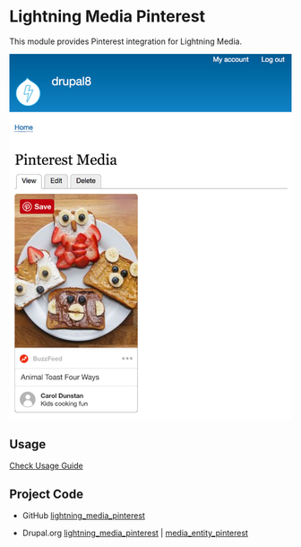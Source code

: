 # Lightning Media Pinterest
This module provides Pinterest integration for Lightning Media.

![media-entity-pinterest](https://raw.githubusercontent.com/dakkusingh/lightning_media_pinterest/8.x-1.x/_documentation/images/4-pinterest-media.jpg)

## Usage
[Check Usage Guide](https://github.com/dakkusingh/lightning_media_pinterest/blob/8.x-1.x/_documentation/USAGE.md)

## Project Code
* GitHub
[lightning_media_pinterest](https://github.com/dakkusingh/lightning_media_pinterest)

* Drupal.org
[lightning_media_pinterest](https://www.drupal.org/project/lightning_media_pinterest) | [media_entity_pinterest](https://www.drupal.org/project/media_entity_pinterest)
